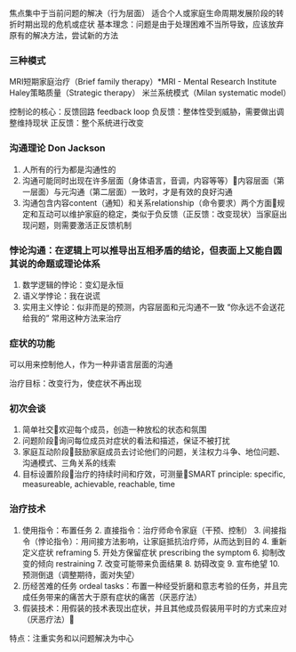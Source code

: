 焦点集中于当前问题的解决（行为层面）
适合个人或家庭生命周期发展阶段的转折时期出现的危机或症状
基本理念：问题是由于处理困难不当所导致，应该放弃原有的解决方法，尝试新的方法

### 三种模式
MRI短期家庭治疗（Brief family therapy）*MRI - Mental Research Institute
Haley策略质量（Strategic therapy）
米兰系统模式（Milan systematic model）

控制论的核心：反馈回路 feedback loop
负反馈：整体性受到威胁，需要做出调整维持现状
正反馈：整个系统进行改变

### 沟通理论 Don Jackson

1. 人所有的行为都是沟通性的
2. 沟通可能同时出现在许多层面（身体语言，音调，内容等等）内容层面（第一层面）与元沟通（第二层面）一致时，才是有效的良好沟通
3. 沟通包含内容content（通知）和关系relationship（命令要求）两个方面规定和互动可以维护家庭的稳定，类似于负反馈（正反馈：改变现状）当家庭出现问题，则需要激活正反馈机制
	

### 悖论沟通：在逻辑上可以推导出互相矛盾的结论，但表面上又能自圆其说的命题或理论体系
1. 数学逻辑的悖论：变幻是永恒
2. 语义学悖论：我在说谎
3. 实用主义悖论：似非而是的预测，内容层面和元沟通不一致 “你永远不会送花给我的” 常用这种方法来治疗

### 症状的功能
可以用来控制他人，作为一种非语言层面的沟通

治疗目标：改变行为，使症状不再出现

### 初次会谈
1. 简单社交欢迎每个成员，创造一种放松的状态和氛围
2. 问题阶段询问每位成员对症状的看法和描述，保证不被打扰
3. 家庭互动阶段鼓励家庭成员去讨论他们的问题，关注权力斗争、地位问题、沟通模式、三角关系的线索
4. 目标设置阶段治疗的持续时间和疗效，可测量SMART principle: specific, measureable, achievable, reachable, time

### 治疗技术

1. 使用指令：布置任务
	2. 直接指令：治疗师命令家庭（干预、控制）
	3. 间接指令（悖论指令）：用间接方法影响，让家庭抵抗治疗师，从而达到目的
		4. 重新定义症状 reframing
		5. 开处方保留症状 prescribing the symptom
		6. 抑制改变的倾向 restraining
			7. 改变可能带来负面结果
			8. 妨碍改变
			9. 宣布绝望
			10. 预测倒退（调整期待，面对失望）
11. 历经苦难的任务 ordeal tasks：布置一种经受折磨和意志考验的任务，并且完成任务带来的痛苦大于原有症状的痛苦（厌恶疗法）
12. 假装技术：用假装的技术表现出症状，并且其他成员假装用平时的方式来应对（厌恶疗法）

特点：注重实务和以问题解决为中心
